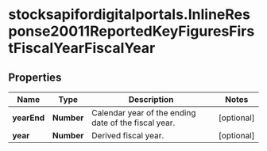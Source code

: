 # stocksapifordigitalportals.InlineResponse20011ReportedKeyFiguresFirstFiscalYearFiscalYear

## Properties

Name | Type | Description | Notes
------------ | ------------- | ------------- | -------------
**yearEnd** | **Number** | Calendar year of the ending date of the fiscal year. | [optional] 
**year** | **Number** | Derived fiscal year. | [optional] 


